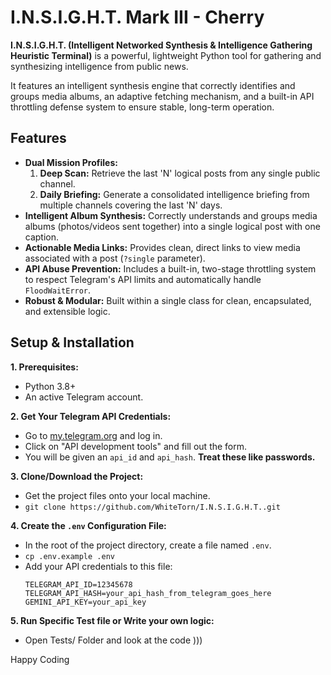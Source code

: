 # I.N.S.I.G.H.T. Mark III - Cherry

**I.N.S.I.G.H.T. (Intelligent Networked Synthesis & Intelligence Gathering Heuristic Terminal)** is a powerful, lightweight Python tool for gathering and synthesizing intelligence from public news.

It features an intelligent synthesis engine that correctly identifies and groups media albums, an adaptive fetching mechanism, and a built-in API throttling defense system to ensure stable, long-term operation.

## Features

- **Dual Mission Profiles:**
  1.  **Deep Scan:** Retrieve the last 'N' logical posts from any single public channel.
  2.  **Daily Briefing:** Generate a consolidated intelligence briefing from multiple channels covering the last 'N' days.
- **Intelligent Album Synthesis:** Correctly understands and groups media albums (photos/videos sent together) into a single logical post with one caption.
- **Actionable Media Links:** Provides clean, direct links to view media associated with a post (`?single` parameter).
- **API Abuse Prevention:** Includes a built-in, two-stage throttling system to respect Telegram's API limits and automatically handle `FloodWaitError`.
- **Robust & Modular:** Built within a single class for clean, encapsulated, and extensible logic.

## Setup & Installation

**1. Prerequisites:**
- Python 3.8+
- An active Telegram account.

**2. Get Your Telegram API Credentials:**
- Go to [my.telegram.org](https://my.telegram.org) and log in.
- Click on "API development tools" and fill out the form.
- You will be given an `api_id` and `api_hash`. **Treat these like passwords.**

**3. Clone/Download the Project:**
- Get the project files onto your local machine.
- `git clone https://github.com/WhiteTorn/I.N.S.I.G.H.T..git`

**4. Create the `.env` Configuration File:**
- In the root of the project directory, create a file named `.env`.
- `cp .env.example .env`
- Add your API credentials to this file:
  ```dotenv
  TELEGRAM_API_ID=12345678
  TELEGRAM_API_HASH=your_api_hash_from_telegram_goes_here
  GEMINI_API_KEY=your_api_key
  ```
**5. Run Specific Test file or Write your own logic:**
- Open Tests/ Folder and look at the code )))

Happy Coding